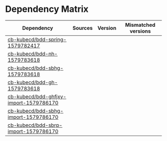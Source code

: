 # Dependency Matrix

Dependency | Sources | Version | Mismatched versions
---------- | ------- | ------- | -------------------
[cb-kubecd/bdd-spring-1579782417](https://github.com/cb-kubecd/bdd-spring-1579782417.git) |  | []() | 
[cb-kubecd/bdd-nh-1579783618](https://github.com/cb-kubecd/bdd-nh-1579783618.git) |  | []() | 
[cb-kubecd/bdd-sbhg-1579783618](https://github.com/cb-kubecd/bdd-sbhg-1579783618.git) |  | []() | 
[cb-kubecd/bdd-gh-1579783618](https://github.com/cb-kubecd/bdd-gh-1579783618.git) |  | []() | 
[cb-kubecd/bdd-ghfjxy-import-1579786170](https://github.com/cb-kubecd/bdd-ghfjxy-import-1579786170.git) |  | []() | 
[cb-kubecd/bdd-sbhg-import-1579786170](https://github.com/cb-kubecd/bdd-sbhg-import-1579786170.git) |  | []() | 
[cb-kubecd/bdd-sbrp-import-1579786170](https://github.com/cb-kubecd/bdd-sbrp-import-1579786170.git) |  | []() | 
